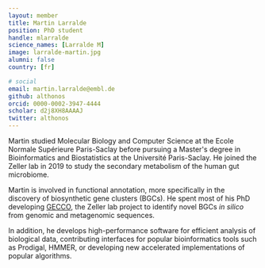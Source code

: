 ```yaml
---
layout: member
title: Martin Larralde
position: PhD student
handle: mlarralde
science_names: [Larralde M]
image: larralde-martin.jpg
alumni: false
country: [fr]

# social
email: martin.larralde@embl.de
github: althonos
orcid: 0000-0002-3947-4444
scholar: d2j8XH8AAAAJ
twitter: althonos
---
```


Martin studied Molecular Biology and Computer Science at the Ecole Normale Supérieure
Paris-Saclay before pursuing a Master's degree in Bioinformatics and Biostatistics
at the Université Paris-Saclay. He joined the Zeller lab in 2019 to study
the secondary metabolism of the human gut microbiome.

Martin is involved in functional annotation, more specifically in the discovery 
of biosynthetic gene clusters (BGCs). He spent most of his PhD developing 
[GECCO](/tools/gecco), the Zeller lab project to identify novel BGCs 
*in silico* from genomic and metagenomic sequences.

In addition, he develops high-performance software for efficient analysis of
biological data, contributing interfaces for popular bioinformatics tools such
as Prodigal, HMMER, or developing new accelerated implementations of popular
algorithms.
